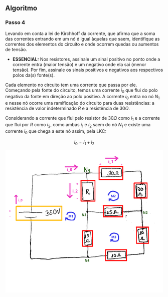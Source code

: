 

## Algoritmo

### Passo 4

<div class="grid-50-50">

<div class="grid-element footnotesize">

Levando em conta a lei de Kirchhoff da corrente, que afirma que a soma das correntes entrando em um nó é igual àquelas que saem, identifique as correntes dos elementos do circuito e onde ocorrem quedas ou aumentos de tensão. 
- **ESSENCIAL:** Nos resistores, assinale um sinal positivo no ponto onde a corrente entra (maior tensão) e um negativo onde ela sai (menor tensão). Por fim, assinale os sinais positivos e negativos aos respectivos polos da(s) fonte(s). 

Cada elemento no circuito tem uma corrente que passa por ele. Começando pela fonte do circuito, temos uma corrente $i_{0}$ que flui do polo negativo da fonte em direção ao polo positivo. A corrente $i_{0}$ entra no nó $N_{1}$ e nesse nó ocorre uma ramificação do circuito para duas resistências: a resistência de valor indeterminado $R$ e a resistência de $30 \Omega$. 

Considerando a corrente que flui pelo resistor de $30 \Omega$ como $i_{1}$ e a corrente que flui por $R$ como $i_{2}$, como ambas $i_{1} \text{ e } i_{2}$ saem do nó $N_{1}$ e existe uma corrente $i_{0}$ que chega a este nó assim, pela LKC:

<div class="normal">

$$ i_{0} = i_{1} + i_{2} $$

</div>

</div>

<div class="grid-element">

<!-- _class: transparent -->
![](./img/circuito_n_1.png)

</div>

</div>
